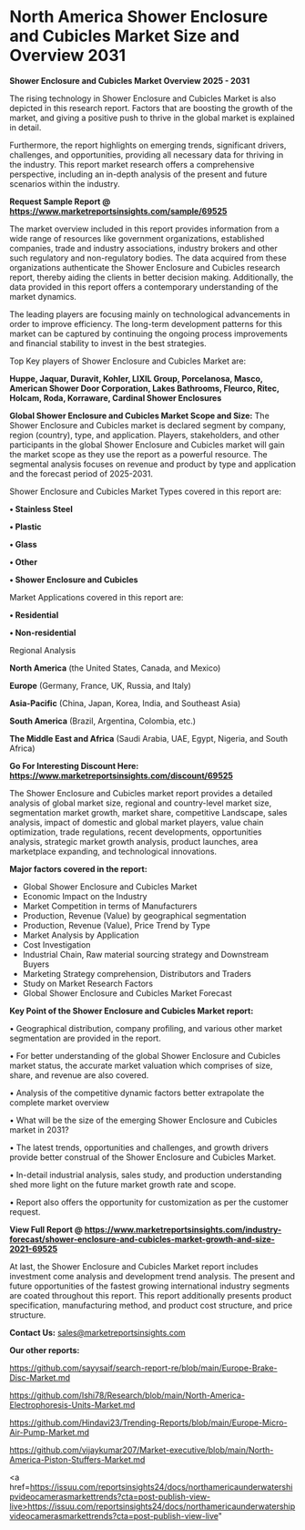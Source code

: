 # North America Shower Enclosure and Cubicles Market Size and Overview 2031

<Strong> Shower Enclosure and Cubicles Market Overview 2025 - 2031</strong>

The rising technology in Shower Enclosure and Cubicles Market is also depicted in this research report. Factors that are boosting the growth of the market, and giving a positive push to thrive in the global market is explained in detail.

Furthermore, the report highlights on emerging trends, significant drivers, challenges, and opportunities, providing all necessary data for thriving in the industry. This report market research offers a comprehensive perspective, including an in-depth analysis of the present and future scenarios within the industry.

<strong>Request Sample Report @ <a href=https://www.marketreportsinsights.com/sample/69525>https://www.marketreportsinsights.com/sample/69525</a></strong>

The market overview included in this report provides information from a wide range of resources like government organizations, established companies, trade and industry associations, industry brokers and other such regulatory and non-regulatory bodies. The data acquired from these organizations authenticate the Shower Enclosure and Cubicles research report, thereby aiding the clients in better decision making. Additionally, the data provided in this report offers a contemporary understanding of the market dynamics.

The leading players are focusing mainly on technological advancements in order to improve efficiency. The long-term development patterns for this market can be captured by continuing the ongoing process improvements and financial stability to invest in the best strategies.

Top Key players of Shower Enclosure and Cubicles Market are:

<strong>Huppe, Jaquar, Duravit, Kohler, LIXIL Group, Porcelanosa, Masco, American Shower Door Corporation, Lakes Bathrooms, Fleurco, Ritec, Holcam, Roda, Korraware, Cardinal Shower Enclosures</strong>

<strong><b>Global Shower Enclosure and Cubicles Market Scope and Size:</b></strong>
The Shower Enclosure and Cubicles market is declared segment by company, region (country), type, and application. Players, stakeholders, and other participants in the global Shower Enclosure and Cubicles market will gain the market scope as they use the report as a powerful resource. The segmental analysis focuses on revenue and product by type and application and the forecast period of 2025-2031.

Shower Enclosure and Cubicles Market Types covered in this report are:

<strong>• Stainless Steel

• Plastic

• Glass

• Other

• Shower Enclosure and Cubicles</strong>

Market Applications covered in this report are:

<strong>• Residential

• Non-residential</strong> 

Regional Analysis

<strong>North America</strong> (the United States, Canada, and Mexico)

<strong>Europe</strong> (Germany, France, UK, Russia, and Italy)

<strong>Asia-Pacific</strong> (China, Japan, Korea, India, and Southeast Asia)

<strong>South America</strong> (Brazil, Argentina, Colombia, etc.)

<strong>The Middle East and Africa</strong> (Saudi Arabia, UAE, Egypt, Nigeria, and South Africa)

<strong>Go For Interesting Discount Here: <a href=https://www.marketreportsinsights.com/discount/69525>https://www.marketreportsinsights.com/discount/69525</a></strong>

The Shower Enclosure and Cubicles market report provides a detailed analysis of global market size, regional and country-level market size, segmentation market growth, market share, competitive Landscape, sales analysis, impact of domestic and global market players, value chain optimization, trade regulations, recent developments, opportunities analysis, strategic market growth analysis, product launches, area marketplace expanding, and technological innovations.

<strong><b>Major factors covered in the report:</b></strong>
<ul>
  <li>Global Shower Enclosure and Cubicles Market </li>
  <li>Economic Impact on the Industry</li>
  <li>Market Competition in terms of Manufacturers</li>
  <li>Production, Revenue (Value) by geographical segmentation</li>
  <li>Production, Revenue (Value), Price Trend by Type</li>
  <li>Market Analysis by Application</li>
  <li>Cost Investigation</li>
  <li>Industrial Chain, Raw material sourcing strategy and Downstream Buyers</li>
  <li>Marketing Strategy comprehension, Distributors and Traders</li>
  <li>Study on Market Research Factors</li>
  <li>Global Shower Enclosure and Cubicles Market Forecast</li>
</ul>

<strong><b>Key Point of the Shower Enclosure and Cubicles Market report:</b></strong>

• Geographical distribution, company profiling, and various other market segmentation are provided in the report.

• For better understanding of the global Shower Enclosure and Cubicles market status, the accurate market valuation which comprises of size, share, and revenue are also covered.

• Analysis of the competitive dynamic factors better extrapolate the complete market overview

• What will be the size of the emerging Shower Enclosure and Cubicles market in 2031?

• The latest trends, opportunities and challenges, and growth drivers provide better construal of the Shower Enclosure and Cubicles Market.

• In-detail industrial analysis, sales study, and production understanding shed more light on the future market growth rate and scope.

• Report also offers the opportunity for customization as per the customer request.

<strong><b>View Full Report @ <a href=https://www.marketreportsinsights.com/industry-forecast/shower-enclosure-and-cubicles-market-growth-and-size-2021-69525>https://www.marketreportsinsights.com/industry-forecast/shower-enclosure-and-cubicles-market-growth-and-size-2021-69525</a></b></strong>


At last, the Shower Enclosure and Cubicles Market report includes investment come analysis and development trend analysis. The present and future opportunities of the fastest growing international industry segments are coated throughout this report. This report additionally presents product specification, manufacturing method, and product cost structure, and price structure.

<strong>Contact Us:</strong>
sales@marketreportsinsights.com

<strong>Our other reports:</strong>

<a href=https://github.com/sayysaif/search-report-re/blob/main/Europe-Brake-Disc-Market.md>https://github.com/sayysaif/search-report-re/blob/main/Europe-Brake-Disc-Market.md</a>

<a href=https://github.com/Ishi78/Research/blob/main/North-America-Electrophoresis-Units-Market.md>https://github.com/Ishi78/Research/blob/main/North-America-Electrophoresis-Units-Market.md</a>

<a href=https://github.com/Hindavi23/Trending-Reports/blob/main/Europe-Micro-Air-Pump-Market.md>https://github.com/Hindavi23/Trending-Reports/blob/main/Europe-Micro-Air-Pump-Market.md</a>

<a href=https://github.com/vijaykumar207/Market-executive/blob/main/North-America-Piston-Stuffers-Market.md>https://github.com/vijaykumar207/Market-executive/blob/main/North-America-Piston-Stuffers-Market.md</a>

<a href=https://issuu.com/reportsinsights24/docs/northamericaunderwatershipvideocamerasmarkettrends?cta=post-publish-view-live>https://issuu.com/reportsinsights24/docs/northamericaunderwatershipvideocamerasmarkettrends?cta=post-publish-view-live</a>"

